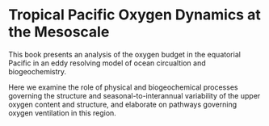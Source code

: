 # Tropical Pacific Oxygen Dynamics at the Mesoscale 

This book presents an analysis of the oxygen budget in the equatorial Pacific in an eddy resolving model of ocean circualtion and biogeochemistry.

Here we examine the role of physical and biogeochemical processes governing the structure and seasonal-to-interannual variability of the upper oxygen content and structure, and elaborate on pathways governing oxygen ventilation in this region. 

```{tableofcontents}
```
